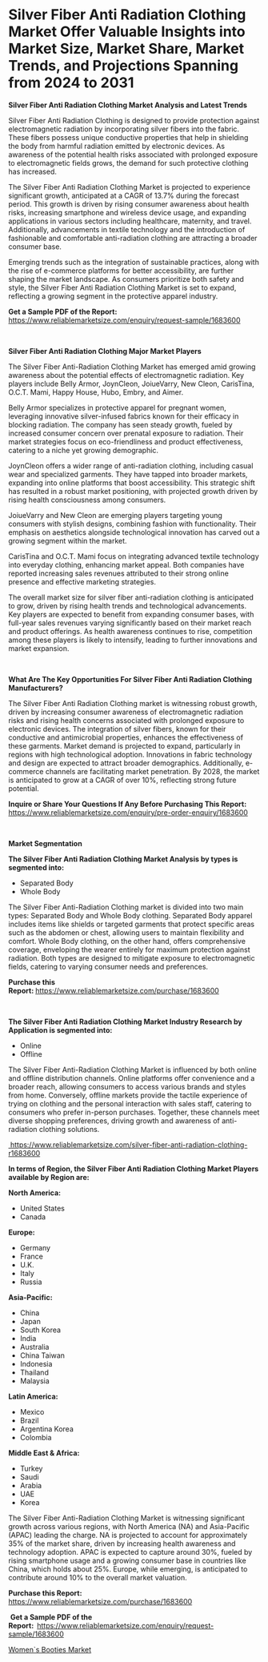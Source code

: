 <p><h1>Silver Fiber Anti Radiation Clothing Market Offer Valuable Insights into Market Size, Market Share, Market Trends, and Projections Spanning from 2024 to 2031</h1></p><p><strong>Silver Fiber Anti Radiation Clothing Market Analysis and Latest Trends</strong></p>
<p><p>Silver Fiber Anti Radiation Clothing is designed to provide protection against electromagnetic radiation by incorporating silver fibers into the fabric. These fibers possess unique conductive properties that help in shielding the body from harmful radiation emitted by electronic devices. As awareness of the potential health risks associated with prolonged exposure to electromagnetic fields grows, the demand for such protective clothing has increased.</p><p>The Silver Fiber Anti Radiation Clothing Market is projected to experience significant growth, anticipated at a CAGR of 13.7% during the forecast period. This growth is driven by rising consumer awareness about health risks, increasing smartphone and wireless device usage, and expanding applications in various sectors including healthcare, maternity, and travel. Additionally, advancements in textile technology and the introduction of fashionable and comfortable anti-radiation clothing are attracting a broader consumer base. </p><p>Emerging trends such as the integration of sustainable practices, along with the rise of e-commerce platforms for better accessibility, are further shaping the market landscape. As consumers prioritize both safety and style, the Silver Fiber Anti Radiation Clothing Market is set to expand, reflecting a growing segment in the protective apparel industry.</p></p>
<p><strong>Get a Sample PDF of the Report:&nbsp;</strong> <a href="https://www.reliablemarketsize.com/enquiry/request-sample/1683600?utm_campaign=1886&utm_medium=2&utm_source=Github&utm_content=ia&utm_term=30122024&utm_id=silver-fiber-anti-radiation-clothing">https://www.reliablemarketsize.com/enquiry/request-sample/1683600</a></p>
<p>&nbsp;</p>
<p><strong>Silver Fiber Anti Radiation Clothing Major Market Players</strong></p>
<p><p>The Silver Fiber Anti-Radiation Clothing Market has emerged amid growing awareness about the potential effects of electromagnetic radiation. Key players include Belly Armor, JoynCleon, JoiueVarry, New Cleon, CarisTina, O.C.T. Mami, Happy House, Hubo, Embry, and Aimer. </p><p>Belly Armor specializes in protective apparel for pregnant women, leveraging innovative silver-infused fabrics known for their efficacy in blocking radiation. The company has seen steady growth, fueled by increased consumer concern over prenatal exposure to radiation. Their market strategies focus on eco-friendliness and product effectiveness, catering to a niche yet growing demographic.</p><p>JoynCleon offers a wider range of anti-radiation clothing, including casual wear and specialized garments. They have tapped into broader markets, expanding into online platforms that boost accessibility. This strategic shift has resulted in a robust market positioning, with projected growth driven by rising health consciousness among consumers.</p><p>JoiueVarry and New Cleon are emerging players targeting young consumers with stylish designs, combining fashion with functionality. Their emphasis on aesthetics alongside technological innovation has carved out a growing segment within the market.</p><p>CarisTina and O.C.T. Mami focus on integrating advanced textile technology into everyday clothing, enhancing market appeal. Both companies have reported increasing sales revenues attributed to their strong online presence and effective marketing strategies.</p><p>The overall market size for silver fiber anti-radiation clothing is anticipated to grow, driven by rising health trends and technological advancements. Key players are expected to benefit from expanding consumer bases, with full-year sales revenues varying significantly based on their market reach and product offerings. As health awareness continues to rise, competition among these players is likely to intensify, leading to further innovations and market expansion.</p></p>
<p>&nbsp;</p>
<p><strong>What Are The Key Opportunities For Silver Fiber Anti Radiation Clothing Manufacturers?</strong></p>
<p><p>The Silver Fiber Anti Radiation Clothing market is witnessing robust growth, driven by increasing consumer awareness of electromagnetic radiation risks and rising health concerns associated with prolonged exposure to electronic devices. The integration of silver fibers, known for their conductive and antimicrobial properties, enhances the effectiveness of these garments. Market demand is projected to expand, particularly in regions with high technological adoption. Innovations in fabric technology and design are expected to attract broader demographics. Additionally, e-commerce channels are facilitating market penetration. By 2028, the market is anticipated to grow at a CAGR of over 10%, reflecting strong future potential.</p></p>
<p><strong>Inquire or Share Your Questions If Any Before Purchasing This Report:</strong> <a href="https://www.reliablemarketsize.com/enquiry/pre-order-enquiry/1683600?utm_campaign=1886&utm_medium=2&utm_source=Github&utm_content=ia&utm_term=30122024&utm_id=silver-fiber-anti-radiation-clothing">https://www.reliablemarketsize.com/enquiry/pre-order-enquiry/1683600</a></p>
<p>&nbsp;</p>
<p><strong>Market Segmentation</strong></p>
<p><strong>The Silver Fiber Anti Radiation Clothing Market Analysis by types is segmented into:</strong></p>
<p><ul><li>Separated Body</li><li>Whole Body</li></ul></p>
<p><p>The Silver Fiber Anti-Radiation Clothing market is divided into two main types: Separated Body and Whole Body clothing. Separated Body apparel includes items like shields or targeted garments that protect specific areas such as the abdomen or chest, allowing users to maintain flexibility and comfort. Whole Body clothing, on the other hand, offers comprehensive coverage, enveloping the wearer entirely for maximum protection against radiation. Both types are designed to mitigate exposure to electromagnetic fields, catering to varying consumer needs and preferences.</p></p>
<p><strong>Purchase this Report:&nbsp;</strong><a href="https://www.reliablemarketsize.com/purchase/1683600?utm_campaign=1886&utm_medium=2&utm_source=Github&utm_content=ia&utm_term=30122024&utm_id=silver-fiber-anti-radiation-clothing">https://www.reliablemarketsize.com/purchase/1683600</a></p>
<p>&nbsp;</p>
<p><strong>The Silver Fiber Anti Radiation Clothing Market Industry Research by Application is segmented into:</strong></p>
<p><ul><li>Online</li><li>Offline</li></ul></p>
<p><p>The Silver Fiber Anti-Radiation Clothing Market is influenced by both online and offline distribution channels. Online platforms offer convenience and a broader reach, allowing consumers to access various brands and styles from home. Conversely, offline markets provide the tactile experience of trying on clothing and the personal interaction with sales staff, catering to consumers who prefer in-person purchases. Together, these channels meet diverse shopping preferences, driving growth and awareness of anti-radiation clothing solutions.</p></p>
<p><a href="https://www.reliablemarketsize.com/silver-fiber-anti-radiation-clothing-r1683600?utm_campaign=1886&utm_medium=2&utm_source=Github&utm_content=ia&utm_term=30122024&utm_id=silver-fiber-anti-radiation-clothing">&nbsp;https://www.reliablemarketsize.com/silver-fiber-anti-radiation-clothing-r1683600</a></p>
<p><strong>In terms of Region, the Silver Fiber Anti Radiation Clothing Market Players available by Region are:</strong></p>
<p>
    <p> <strong> North America: </strong>
        <ul>
            <li>United States</li>
            <li>Canada</li>
        </ul>
        </p> 
    <p> <strong> Europe: </strong>
        <ul>
            <li>Germany</li>
            <li>France</li>
            <li>U.K.</li>
            <li>Italy</li>
            <li>Russia</li>
        </ul>
        </p> 
    <p> <strong> Asia-Pacific: </strong>
        <ul>
            <li>China</li>
            <li>Japan</li>
            <li>South Korea</li>
            <li>India</li>
            <li>Australia</li>
            <li>China Taiwan</li>
            <li>Indonesia</li>
            <li>Thailand</li>
            <li>Malaysia</li>
        </ul>
        </p> 
    <p> <strong> Latin America: </strong>
        <ul>
            <li>Mexico</li>
            <li>Brazil</li>
            <li>Argentina Korea</li>
            <li>Colombia</li>
        </ul>
        </p> 
    <p> <strong> Middle East & Africa: </strong>
        <ul>
            <li>Turkey</li>
            <li>Saudi</li>
            <li>Arabia</li>
            <li>UAE</li>
            <li>Korea</li>
        </ul>
    </p>
    </p>
<p><p>The Silver Fiber Anti-Radiation Clothing Market is witnessing significant growth across various regions, with North America (NA) and Asia-Pacific (APAC) leading the charge. NA is projected to account for approximately 35% of the market share, driven by increasing health awareness and technology adoption. APAC is expected to capture around 30%, fueled by rising smartphone usage and a growing consumer base in countries like China, which holds about 25%. Europe, while emerging, is anticipated to contribute around 10% to the overall market valuation.</p></p>
<p><strong>Purchase this Report: </strong><a href="https://www.reliablemarketsize.com/purchase/1683600?utm_campaign=1886&utm_medium=2&utm_source=Github&utm_content=ia&utm_term=30122024&utm_id=silver-fiber-anti-radiation-clothing">https://www.reliablemarketsize.com/purchase/1683600</a></p>
<p>&nbsp;<strong>Get a Sample PDF of the Report:&nbsp;&nbsp;</strong><a href="https://www.reliablemarketsize.com/enquiry/request-sample/1683600?utm_campaign=1886&utm_medium=2&utm_source=Github&utm_content=ia&utm_term=30122024&utm_id=silver-fiber-anti-radiation-clothing">https://www.reliablemarketsize.com/enquiry/request-sample/1683600</a></p>
<p><strong></strong></p>
<p><p><a href="https://github.com/vimar16th/Market-Research-Report-List-7/blob/main/womens-booties-market.md?utm_campaign=1886&utm_medium=2&utm_source=Github&utm_content=ia&utm_term=30122024&utm_id=silver-fiber-anti-radiation-clothing">Women`s Booties Market</a></p></p>